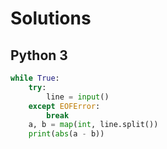 # Solutions

## Python 3

```python
while True:
    try:
        line = input()
    except EOFError:
        break
    a, b = map(int, line.split())
    print(abs(a - b))
```